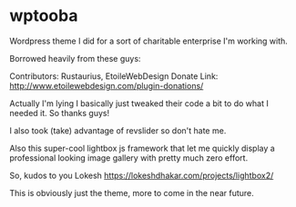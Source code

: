 # wptooba
Wordpress theme I did for a sort of charitable enterprise I'm working with.

Borrowed heavily from these guys: 

Contributors: Rustaurius, EtoileWebDesign
Donate Link: http://www.etoilewebdesign.com/plugin-donations/

Actually I'm lying I basically just tweaked their code a bit to do what I needed it. So thanks guys!

I also took (take) advantage of revslider so don't hate me.

Also this super-cool lightbox js framework that let me quickly display a professional looking image gallery with pretty much zero effort.

So, kudos to you Lokesh https://lokeshdhakar.com/projects/lightbox2/

This is obviously just the theme, more to come in the near future.
